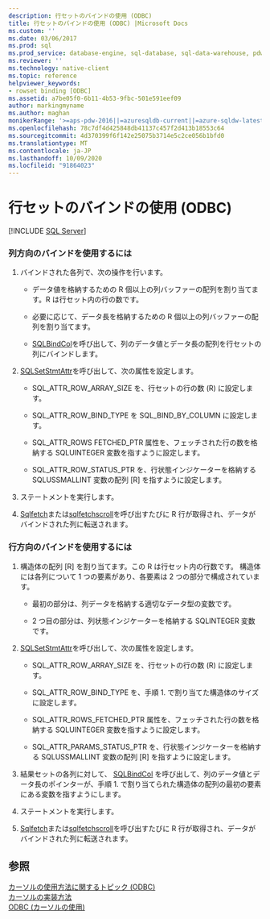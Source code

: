 ```yaml
---
description: 行セットのバインドの使用 (ODBC)
title: 行セットのバインドの使用 (ODBC) |Microsoft Docs
ms.custom: ''
ms.date: 03/06/2017
ms.prod: sql
ms.prod_service: database-engine, sql-database, sql-data-warehouse, pdw
ms.reviewer: ''
ms.technology: native-client
ms.topic: reference
helpviewer_keywords:
- rowset binding [ODBC]
ms.assetid: a7be05f0-6b11-4b53-9fbc-501e591eef09
author: markingmyname
ms.author: maghan
monikerRange: '>=aps-pdw-2016||=azuresqldb-current||=azure-sqldw-latest||>=sql-server-2016||=sqlallproducts-allversions||>=sql-server-linux-2017||=azuresqldb-mi-current'
ms.openlocfilehash: 78c7df4d425848db41137c457f2d413b18553c64
ms.sourcegitcommit: 4d370399f6f142e25075b3714e5c2ce056b1bfd0
ms.translationtype: MT
ms.contentlocale: ja-JP
ms.lasthandoff: 10/09/2020
ms.locfileid: "91864023"
---
```

# <a name="use-rowset-binding-odbc"></a>行セットのバインドの使用 (ODBC)
[!INCLUDE [SQL Server](../../../includes/applies-to-version/sql-asdb-asdbmi-asa-pdw.md)]

    
### <a name="to-use-column-wise-binding"></a>列方向のバインドを使用するには  
  
1.  バインドされた各列で、次の操作を行います。  
  
    -   データ値を格納するための R 個以上の列バッファーの配列を割り当てます。R は行セット内の行の数です。  
  
    -   必要に応じて、データ長を格納するための R 個以上の列バッファーの配列を割り当てます。  
  
    -   [SQLBindCol](../../../relational-databases/native-client-odbc-api/sqlbindcol.md)を呼び出して、列のデータ値とデータ長の配列を行セットの列にバインドします。  
  
2.  [SQLSetStmtAttr](../../../relational-databases/native-client-odbc-api/sqlsetstmtattr.md)を呼び出して、次の属性を設定します。  
  
    -   SQL_ATTR_ROW_ARRAY_SIZE を、行セットの行の数 (R) に設定します。  
  
    -   SQL_ATTR_ROW_BIND_TYPE を SQL_BIND_BY_COLUMN に設定します。  
  
    -   SQL_ATTR_ROWS FETCHED_PTR 属性を、フェッチされた行の数を格納する SQLUINTEGER 変数を指すように設定します。  
  
    -   SQL_ATTR_ROW_STATUS_PTR を、行状態インジケーターを格納する SQLUSSMALLINT 変数の配列 [R] を指すように設定します。  
  
3.  ステートメントを実行します。  
  
4.  [Sqlfetch](../../../odbc/reference/syntax/sqlfetch-function.md)または[sqlfetchscroll](../../../relational-databases/native-client-odbc-api/sqlfetchscroll.md)を呼び出すたびに R 行が取得され、データがバインドされた列に転送されます。  

### <a name="to-use-row-wise-binding"></a>行方向のバインドを使用するには  
  
1.  構造体の配列 [R] を割り当てます。この R は行セット内の行数です。 構造体には各列について 1 つの要素があり、各要素は 2 つの部分で構成されています。  
  
    -   最初の部分は、列データを格納する適切なデータ型の変数です。  
  
    -   2 つ目の部分は、列状態インジケーターを格納する SQLINTEGER 変数です。  
  
2.  [SQLSetStmtAttr](../../../relational-databases/native-client-odbc-api/sqlsetstmtattr.md)を呼び出して、次の属性を設定します。  
  
    -   SQL_ATTR_ROW_ARRAY_SIZE を、行セットの行の数 (R) に設定します。  
  
    -   SQL_ATTR_ROW_BIND_TYPE を、手順 1. で割り当てた構造体のサイズに設定します。  
  
    -   SQL_ATTR_ROWS_FETCHED_PTR 属性を、フェッチされた行の数を格納する SQLUINTEGER 変数を指すように設定します。  
  
    -   SQL_ATTR_PARAMS_STATUS_PTR を、行状態インジケーターを格納する SQLUSSMALLINT 変数の配列 [R] を指すように設定します。  
  
3.  結果セットの各列に対して、 [SQLBindCol](../../../relational-databases/native-client-odbc-api/sqlbindcol.md) を呼び出して、列のデータ値とデータ長のポインターが、手順 1. で割り当てられた構造体の配列の最初の要素にある変数を指すようにします。  
  
4.  ステートメントを実行します。  
  
5.  [Sqlfetch](../../../odbc/reference/syntax/sqlfetch-function.md)または[sqlfetchscroll](../../../relational-databases/native-client-odbc-api/sqlfetchscroll.md)を呼び出すたびに R 行が取得され、データがバインドされた列に転送されます。  
  
## <a name="see-also"></a>参照  
 [カーソルの使用方法に関するトピック &#40;ODBC&#41;](../../../relational-databases/native-client-odbc-how-to/cursors/using-cursors-how-to-topics-odbc.md)   
 [カーソルの実装方法](../../../relational-databases/native-client-odbc-cursors/implementation/how-cursors-are-implemented.md)   
 [ODBC &#40;カーソルの使用&#41;](../../../relational-databases/native-client-odbc-how-to/cursors/use-cursors-odbc.md)  
  
